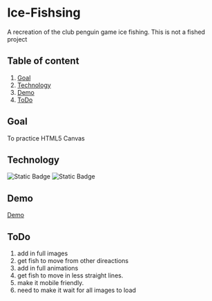# Ice-Fishsing 
A recreation of the club penguin game ice fishing.
This is not a fished project
## Table of content
1. [Goal](#goal)
2. [Technology](#technology)
3. [Demo](#Demo)
4. [ToDo](#ToDo)
## Goal
To practice HTML5 Canvas
## Technology 
![Static Badge](https://img.shields.io/badge/javascript-blue)
![Static Badge](https://img.shields.io/badge/HTML-red)
## Demo
[Demo](https://georgefinch1234.github.io/ice-fishing/)
## ToDo
1) add in full images
2) get fish to move from other direactions
3) add in full animations
4) get fish to move in less straight lines.
5) make it mobile friendly.
6) need to make it wait for all images to load


